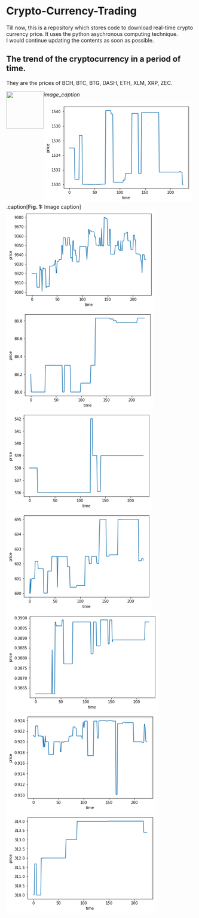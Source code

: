 # Crypto-Currency-Trading
Till now, this is a repository which stores code to download real-time crypto currency price. It uses the python asychronous computing technique. <br>
I would continue updating the contents as soon as possible.

## The trend of the cryptocurrency in a period of time.
They are the prices of BCH, BTC, BTG, DASH, ETH, XLM, XRP, ZEC. <br>

<img align="left" width="100" height="100" src="http://www.fillmurray.com/100/100">
<em>image_caption</em>

![bch.jpg](https://github.com/randysuen1991/Crypto-Currency-Trading/blob/master/figures/bch.png)
.caption[**Fig. 1:** Image caption]
![](https://github.com/randysuen1991/Crypto-Currency-Trading/blob/master/figures/btc.png)
![](https://github.com/randysuen1991/Crypto-Currency-Trading/blob/master/figures/btg.png)
![](https://github.com/randysuen1991/Crypto-Currency-Trading/blob/master/figures/dash.png)
![](https://github.com/randysuen1991/Crypto-Currency-Trading/blob/master/figures/eth.png)
![](https://github.com/randysuen1991/Crypto-Currency-Trading/blob/master/figures/xlm.png)
![](https://github.com/randysuen1991/Crypto-Currency-Trading/blob/master/figures/xrp.png)
![](https://github.com/randysuen1991/Crypto-Currency-Trading/blob/master/figures/zec.png)
